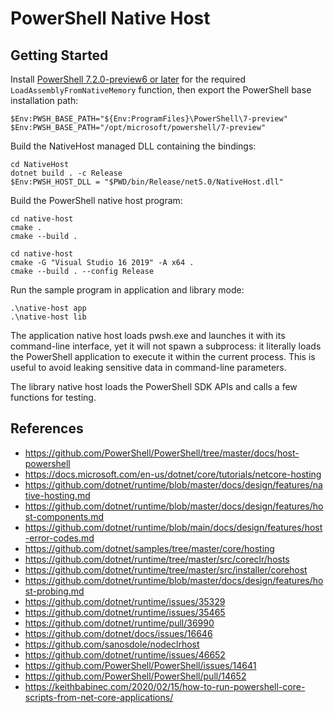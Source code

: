 # PowerShell Native Host

## Getting Started

Install [PowerShell 7.2.0-preview6 or later](https://github.com/PowerShell/PowerShell/releases) for the required `LoadAssemblyFromNativeMemory` function, then export the PowerShell base installation path:

```
$Env:PWSH_BASE_PATH="${Env:ProgramFiles}\PowerShell\7-preview"
$Env:PWSH_BASE_PATH="/opt/microsoft/powershell/7-preview"
```

Build the NativeHost managed DLL containing the bindings:

```
cd NativeHost
dotnet build . -c Release
$Env:PWSH_HOST_DLL = "$PWD/bin/Release/net5.0/NativeHost.dll"
```

Build the PowerShell native host program:

```
cd native-host
cmake .
cmake --build .
```

```
cd native-host
cmake -G "Visual Studio 16 2019" -A x64 .
cmake --build . --config Release
```

Run the sample program in application and library mode:

```
.\native-host app
.\native-host lib
```

The application native host loads pwsh.exe and launches it with its command-line interface, yet it will not spawn a subprocess: it literally loads the PowerShell application to execute it within the current process. This is useful to avoid leaking sensitive data in command-line parameters.

The library native host loads the PowerShell SDK APIs and calls a few functions for testing.

## References

 * https://github.com/PowerShell/PowerShell/tree/master/docs/host-powershell
 * https://docs.microsoft.com/en-us/dotnet/core/tutorials/netcore-hosting
 * https://github.com/dotnet/runtime/blob/master/docs/design/features/native-hosting.md
 * https://github.com/dotnet/runtime/blob/master/docs/design/features/host-components.md
 * https://github.com/dotnet/runtime/blob/main/docs/design/features/host-error-codes.md
 * https://github.com/dotnet/samples/tree/master/core/hosting
 * https://github.com/dotnet/runtime/tree/master/src/coreclr/hosts
 * https://github.com/dotnet/runtime/tree/master/src/installer/corehost
 * https://github.com/dotnet/runtime/blob/master/docs/design/features/host-probing.md
 * https://github.com/dotnet/runtime/issues/35329
 * https://github.com/dotnet/runtime/issues/35465
 * https://github.com/dotnet/runtime/pull/36990
 * https://github.com/dotnet/docs/issues/16646
 * https://github.com/sanosdole/nodeclrhost
 * https://github.com/dotnet/runtime/issues/46652
 * https://github.com/PowerShell/PowerShell/issues/14641
 * https://github.com/PowerShell/PowerShell/pull/14652
 * https://keithbabinec.com/2020/02/15/how-to-run-powershell-core-scripts-from-net-core-applications/
